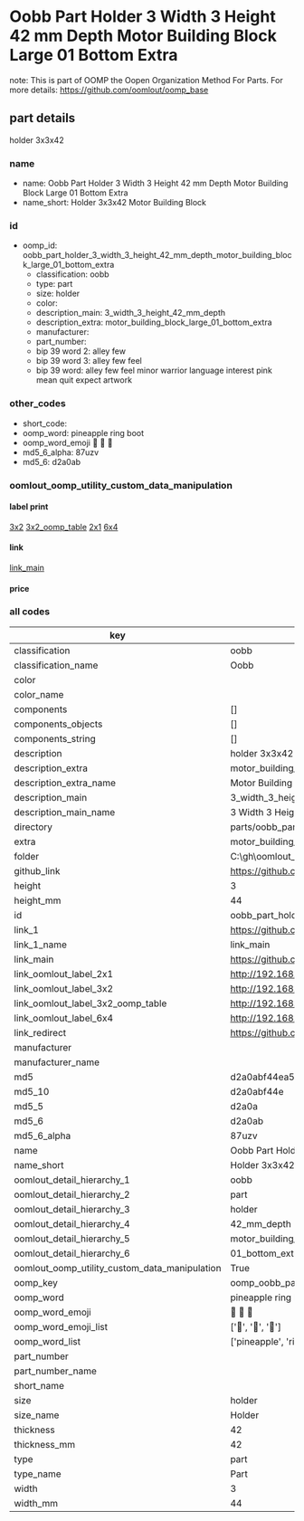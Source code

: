 # Oobb Part Holder 3 Width 3 Height 42 mm Depth Motor Building Block Large 01 Bottom Extra  

note: This is part of OOMP the Oopen Organization Method For Parts. For more details: https://github.com/oomlout/oomp_base

##  part details
  



holder 3x3x42



### name
* name: Oobb Part Holder 3 Width 3 Height 42 mm Depth Motor Building Block Large 01 Bottom Extra
* name_short: Holder 3x3x42 Motor Building Block
### id
* oomp_id: oobb_part_holder_3_width_3_height_42_mm_depth_motor_building_block_large_01_bottom_extra
  * classification: oobb
  * type: part
  * size: holder
  * color: 
  * description_main: 3_width_3_height_42_mm_depth
  * description_extra: motor_building_block_large_01_bottom_extra
  * manufacturer: 
  * part_number: 
  * bip 39 word 2: alley few
  * bip 39 word 3: alley few feel
  * bip 39 word: alley few feel minor warrior language interest pink mean quit expect artwork

### other_codes
* short_code: 
* oomp_word: pineapple ring boot
* oomp_word_emoji :pineapple: :ring: :boot:
* md5_6_alpha: 87uzv
* md5_6: d2a0ab






### oomlout_oomp_utility_custom_data_manipulation
#### label print
[3x2](http://192.168.1.245:1112/?label=oomp%2087uzv)
[3x2_oomp_table](http://192.168.1.108:1112/?label=oomp%2087uzv)
[2x1](http://192.168.1.242:1112/?label=oomp%2087uzv)
[6x4](http://192.168.1.55:1112/?label=oomp%2087uzv)    

#### link

[link_main](https://github.com/oomlout/oomlout_oobb_version_4_generated_parts/tree/main/navigation_oomp/oobb/part/holder/3_width_3_height_42_mm_depth/motor_building_block_large_01_bottom_extra/part)                              

#### price







### all codes 
| key | value |  
| --- | --- |  
| classification | oobb |  
| classification_name | Oobb |  
| color |  |  
| color_name |  |  
| components | [] |  
| components_objects | [] |  
| components_string | [] |  
| description | holder 3x3x42 |  
| description_extra | motor_building_block_large_01_bottom_extra |  
| description_extra_name | Motor Building Block Large 01 Bottom Extra |  
| description_main | 3_width_3_height_42_mm_depth |  
| description_main_name | 3 Width 3 Height 42 mm Depth |  
| directory | parts/oobb_part_holder_3_width_3_height_42_mm_depth_motor_building_block_large_01_bottom_extra |  
| extra | motor_building_block_large_01_bottom |  
| folder | C:\gh\oomlout_oobb_version_4_generated_parts\parts\oobb_part_holder_3_width_3_height_42_mm_depth_motor_building_block_large_01_bottom_extra |  
| github_link | https://github.com/oomlout/oomlout_oomp_part_src/tree/main/parts/oobb_part_holder_3_width_3_height_42_mm_depth_motor_building_block_large_01_bottom_extra |  
| height | 3 |  
| height_mm | 44 |  
| id | oobb_part_holder_3_width_3_height_42_mm_depth_motor_building_block_large_01_bottom_extra |  
| link_1 | https://github.com/oomlout/oomlout_oobb_version_4_generated_parts/tree/main/navigation_oomp/oobb/part/holder/3_width_3_height_42_mm_depth/motor_building_block_large_01_bottom_extra/part |  
| link_1_name | link_main |  
| link_main | https://github.com/oomlout/oomlout_oobb_version_4_generated_parts/tree/main/navigation_oomp/oobb/part/holder/3_width_3_height_42_mm_depth/motor_building_block_large_01_bottom_extra/part |  
| link_oomlout_label_2x1 | http://192.168.1.242:1112/?label=oomp%2087uzv |  
| link_oomlout_label_3x2 | http://192.168.1.245:1112/?label=oomp%2087uzv |  
| link_oomlout_label_3x2_oomp_table | http://192.168.1.108:1112/?label=oomp%2087uzv |  
| link_oomlout_label_6x4 | http://192.168.1.55:1112/?label=oomp%2087uzv |  
| link_redirect | https://github.com/oomlout/oomlout_oobb_version_4_generated_parts/tree/main/parts/oobb_holder_03_03_42_ex_motor_building_block_large_01_bottom |  
| manufacturer |  |  
| manufacturer_name |  |  
| md5 | d2a0abf44ea50eb5f3fba8d2a9956034 |  
| md5_10 | d2a0abf44e |  
| md5_5 | d2a0a |  
| md5_6 | d2a0ab |  
| md5_6_alpha | 87uzv |  
| name | Oobb Part Holder 3 Width 3 Height 42 mm Depth Motor Building Block Large 01 Bottom Extra |  
| name_short | Holder 3x3x42 Motor Building Block |  
| oomlout_detail_hierarchy_1 | oobb |  
| oomlout_detail_hierarchy_2 | part |  
| oomlout_detail_hierarchy_3 | holder |  
| oomlout_detail_hierarchy_4 | 42_mm_depth |  
| oomlout_detail_hierarchy_5 | motor_building_block_large |  
| oomlout_detail_hierarchy_6 | 01_bottom_extra |  
| oomlout_oomp_utility_custom_data_manipulation | True |  
| oomp_key | oomp_oobb_part_holder_3_width_3_height_42_mm_depth_motor_building_block_large_01_bottom_extra |  
| oomp_word | pineapple ring boot |  
| oomp_word_emoji | :pineapple: :ring: :boot: |  
| oomp_word_emoji_list | [':pineapple:', ':ring:', ':boot:'] |  
| oomp_word_list | ['pineapple', 'ring', 'boot'] |  
| part_number |  |  
| part_number_name |  |  
| short_name |  |  
| size | holder |  
| size_name | Holder |  
| thickness | 42 |  
| thickness_mm | 42 |  
| type | part |  
| type_name | Part |  
| width | 3 |  
| width_mm | 44 |  
